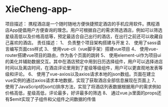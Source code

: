 # XieCheng-app-
项目描述： 携程酒店是一个随时随地方便快捷预定酒店的手机应用软件。携程酒店App提倡用户方便查询的理念。用户可根据自己的需求筛选酒店，例如可以筛选星级高低以及价格高低等，预定最适合自己出行的酒店，在出行之前还可以收藏自己喜欢的酒店。 责任描述： 1、 负责整个项目架构搭建与开发 2、 使用了sass语言编写页面css样式 3、 使用vue-cli（vue脚手架）搭建vue项目 4、 使用vue-router搭建vue项目的路由，作为各个页面的跳转 5、 使用element-ui作为项目ui的美化并辅助数据交互。其中在酒店预定中用到日历选择组件，用户可以选择进店时间以及离店时间，在酒店评论里用到了星级等级组件，用户可以更直观地发表等级和评论。  6、 使用了vue-axios以及axios请求本地的json数组。页面在建立vue实例的通过axios请求本地数据，实现了获取酒店全部信息展现在页面上 7、 使用了JavaScript的sort()排序方法，实现了将酒店列表数据根据用户的需求例如价格高低，星级高低，评论最多，好评最多的筛选 8、 通过vue.js里面的props还有$emit实现了子组件和父组件之间数据的传值

